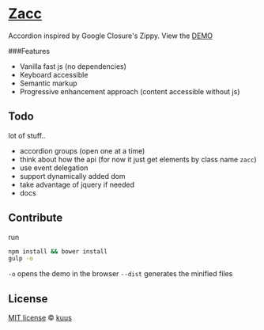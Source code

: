 # [Zacc](http://kuus.github.io/zacc)
Accordion inspired by Google Closure's Zippy.
View the [DEMO](http://kuus.github.io/zacc)

###Features
- Vanilla fast js (no dependencies)
- Keyboard accessible
- Semantic markup
- Progressive enhancement approach (content accessible without js)

## Todo
lot of stuff..
- accordion groups (open one at a time)
- think about how the api (for now it just get elements by class name `zacc`)
- use event delegation
- support dynamically added dom
- take advantage of jquery if needed
- docs

## Contribute
run
```bash
npm install && bower install
gulp -o
```

`-o` opens the demo in the browser
`--dist` generates the minified files

## License

[MIT license](http://opensource.org/licenses/mit-license.php) © [kuus](http://kunderikuus.net)
